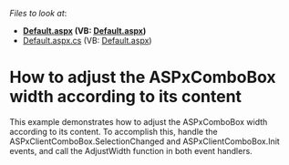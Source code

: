 <!-- default file list -->
*Files to look at*:

* **[Default.aspx](./CS/Default.aspx) (VB: [Default.aspx](./VB/Default.aspx))**
* [Default.aspx.cs](./CS/Default.aspx.cs) (VB: [Default.aspx](./VB/Default.aspx))
<!-- default file list end -->
# How to adjust the ASPxComboBox width according to its content


<p>This example demonstrates how to adjust the ASPxComboBox width according to its content. To accomplish this, handle the ASPxClientComboBox.SelectionChanged and ASPxClientComboBox.Init events, and call the AdjustWidth function in both event handlers.</p>

<br/>


